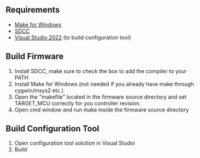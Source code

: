 ## Requirements
* [Make for Windows](http://gnuwin32.sourceforge.net/packages/make.htm)
* [SDCC](http://sdcc.sourceforge.net/)
* [Visual Studio 2022](https://visualstudio.microsoft.com/downloads/) (to build configuration tool)

## Build Firmware
1. Install SDCC, make sure to check the box to add the compiler to your PATH
2. Install Make for Windows (not needed if you already have make through cygwin/msys2 etc.)
3. Open the "makefile" located in the firmware source directory and set TARGET_MCU correctly for you controller revision.
3. Open cmd window and run make inside the firmware source directory

## Build Configuration Tool
1. Open configuration tool solution in Visual Studio
2. Build
